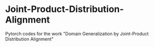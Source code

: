 # Joint-Product-Distribution-Alignment
Pytorch codes for the work "Domain Generalization by Joint-Product Distribution Alignment"
